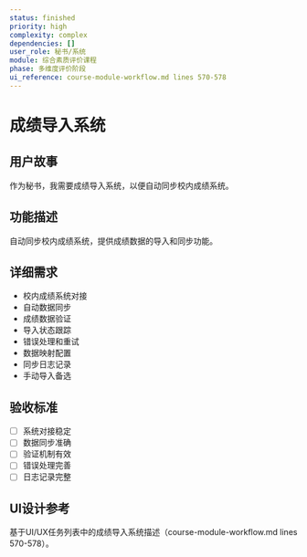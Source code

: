 ```yaml
---
status: finished
priority: high
complexity: complex
dependencies: []
user_role: 秘书/系统
module: 综合素质评价课程
phase: 多维度评价阶段
ui_reference: course-module-workflow.md lines 570-578
---
```


# 成绩导入系统

## 用户故事
作为秘书，我需要成绩导入系统，以便自动同步校内成绩系统。

## 功能描述
自动同步校内成绩系统，提供成绩数据的导入和同步功能。

## 详细需求
- 校内成绩系统对接
- 自动数据同步
- 成绩数据验证
- 导入状态跟踪
- 错误处理和重试
- 数据映射配置
- 同步日志记录
- 手动导入备选

## 验收标准
- [ ] 系统对接稳定
- [ ] 数据同步准确
- [ ] 验证机制有效
- [ ] 错误处理完善
- [ ] 日志记录完整

## UI设计参考
基于UI/UX任务列表中的成绩导入系统描述（course-module-workflow.md lines 570-578）。